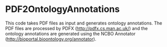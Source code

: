 PDF2OntologyAnnotations
=======================

This code takes PDF files as input and generates ontology annotations. The PDF files are processed by PDFX (http://pdfx.cs.man.ac.uk/) and the ontology annotations are generated using the NCBO Annotator (http://bioportal.bioontology.org/annotator).  